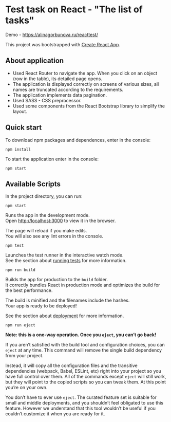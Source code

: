 # Test task on React - "The list of tasks"

Demo - https://alinagorbunova.ru/reacttest/

This project was bootstrapped with [Create React App](https://github.com/facebook/create-react-app).

## About application 
- Used React Router to navigate the app. When you click on an object (row in the table), its detailed page opens.
- The application is displayed correctly on screens of various sizes, all names are truncated according to the requirements. 
- The application implements data pagination. 
- Used SASS - CSS preprocessor.
- Used some components from the React Bootstrap library to simplify the layout.

## Quick start
To download npm packages and dependences, enter in the console:
```
npm install
```
To start the application enter in the console:
```
npm start
```

## Available Scripts

In the project directory, you can run:

`npm start`

Runs the app in the development mode.\
Open [http://localhost:3000](http://localhost:3000) to view it in the browser.

The page will reload if you make edits.\
You will also see any lint errors in the console.

`npm test`

Launches the test runner in the interactive watch mode.\
See the section about [running tests](https://facebook.github.io/create-react-app/docs/running-tests) for more information.

`npm run build`

Builds the app for production to the `build` folder.\
It correctly bundles React in production mode and optimizes the build for the best performance.

The build is minified and the filenames include the hashes.\
Your app is ready to be deployed!

See the section about [deployment](https://facebook.github.io/create-react-app/docs/deployment) for more information.

`npm run eject`

**Note: this is a one-way operation. Once you `eject`, you can’t go back!**

If you aren’t satisfied with the build tool and configuration choices, you can `eject` at any time. This command will remove the single build dependency from your project.

Instead, it will copy all the configuration files and the transitive dependencies (webpack, Babel, ESLint, etc) right into your project so you have full control over them. All of the commands except `eject` will still work, but they will point to the copied scripts so you can tweak them. At this point you’re on your own.

You don’t have to ever use `eject`. The curated feature set is suitable for small and middle deployments, and you shouldn’t feel obligated to use this feature. However we understand that this tool wouldn’t be useful if you couldn’t customize it when you are ready for it.


